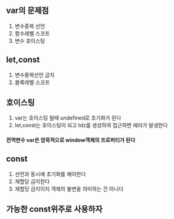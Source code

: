 ## var의 문제점

1. 변수중복 선언
2. 함수레벨 스코프
3. 변수 호이스팅

## let,const

1. 변수중복선언 금지
2. 블록레벨 스코프

## 호이스팅

1. var는 호이스팅 될때 undefined로 초기화가 된다
2. let,const는 호이스팅이 되고 tdz를 생성하여 접근하면 에러가 발생한다

#### 전역변수 var은 암묵적으로 window객체의 프로퍼티가 된다

## const

1. 선언과 동시에 초기화를 해야한다
2. 재할당 금지한다
3. 재할당 금지이지 객체의 불변을 의미하는 건 아니다

## 가능한 const위주로 사용하자
